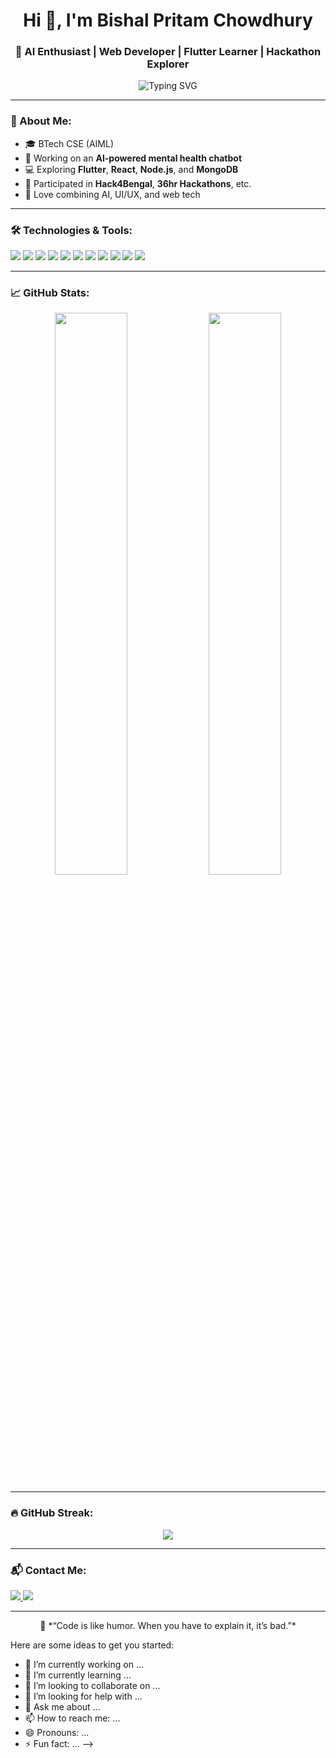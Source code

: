 <h1 align="center">Hi 👋, I'm Bishal Pritam Chowdhury</h1>
<h3 align="center">🚀 AI Enthusiast | Web Developer | Flutter Learner | Hackathon Explorer</h3>

<p align="center">
  <img src="https://readme-typing-svg.herokuapp.com?font=Fira+Code&pause=1000&center=true&vCenter=true&multiline=true&width=500&lines=Welcome+to+my+GitHub!;Let%E2%80%99s+build+cool+things+together+%F0%9F%92%BB" alt="Typing SVG" />
</p>

---

### 🧠 About Me:
- 🎓 BTech CSE (AIML)
- 🧠 Working on an **AI-powered mental health chatbot**
- 💻 Exploring **Flutter**, **React**, **Node.js**, and **MongoDB**
- 🚀 Participated in **Hack4Bengal**, **36hr Hackathons**, etc.
- 🧪 Love combining AI, UI/UX, and web tech

---

### 🛠️ Technologies & Tools:
<p align="left">
  <img src="https://img.shields.io/badge/HTML5-E34F26?style=flat&logo=html5&logoColor=white"/>
  <img src="https://img.shields.io/badge/CSS3-1572B6?style=flat&logo=css3&logoColor=white"/>
  <img src="https://img.shields.io/badge/JavaScript-F7DF1E?style=flat&logo=javascript&logoColor=black"/>
  <img src="https://img.shields.io/badge/React-61DAFB?style=flat&logo=react&logoColor=black"/>
  <img src="https://img.shields.io/badge/Flutter-02569B?style=flat&logo=flutter&logoColor=white"/>
  <img src="https://img.shields.io/badge/Dart-0175C2?style=flat&logo=dart&logoColor=white"/>
  <img src="https://img.shields.io/badge/Firebase-FFCA28?style=flat&logo=firebase&logoColor=black"/>
  <img src="https://img.shields.io/badge/Node.js-339933?style=flat&logo=node.js&logoColor=white"/>
  <img src="https://img.shields.io/badge/Express.js-000000?style=flat&logo=express&logoColor=white"/>
  <img src="https://img.shields.io/badge/MongoDB-4EA94B?style=flat&logo=mongodb&logoColor=white"/>
  <img src="https://img.shields.io/badge/Git-F05032?style=flat&logo=git&logoColor=white"/>
</p>

---

### 📈 GitHub Stats:
<p align="center">
  <img src="https://github-readme-stats.vercel.app/api?username=GangserX&show_icons=true&theme=github_dark&count_private=true" width="48%"/>
  <img src="https://github-readme-stats.vercel.app/api/top-langs/?username=GangserX&layout=compact&theme=github_dark" width="48%"/>
</p>

---

### 🔥 GitHub Streak:
<p align="center">
  <img src="https://streak-stats.demolab.com?user=GangserX&theme=dark&hide_border=true&date_format=M%20j%5B%2C%20Y%5D" />
</p>

---

### 📬 Contact Me:
<p>
  <a href="https://www.linkedin.com/in/bishal-pritam-chowdhury-14592630a/" target="_blank">
    <img src="https://img.shields.io/badge/LinkedIn-blue?style=flat&logo=linkedin&logoColor=white" />
  </a>
  <a href="mailto:bishalpvtxd@gmail.com" target="_blank">
    <img src="https://img.shields.io/badge/Gmail-red?style=flat&logo=gmail&logoColor=white" />
  </a>
</p>

---

<p align="center">
  🧠 *“Code is like humor. When you have to explain it, it’s bad.”*
</p>


Here are some ideas to get you started:

- 🔭 I’m currently working on ...
- 🌱 I’m currently learning ...
- 👯 I’m looking to collaborate on ...
- 🤔 I’m looking for help with ...
- 💬 Ask me about ...
- 📫 How to reach me: ...
- 😄 Pronouns: ...
- ⚡ Fun fact: ...
-->
